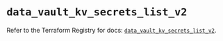 # `data_vault_kv_secrets_list_v2`

Refer to the Terraform Registry for docs: [`data_vault_kv_secrets_list_v2`](https://registry.terraform.io/providers/hashicorp/vault/4.5.0/docs/data-sources/kv_secrets_list_v2).
